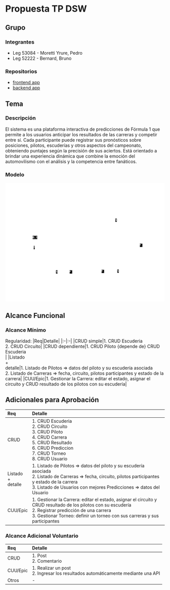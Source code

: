 # Propuesta TP DSW

## Grupo
### Integrantes
* Leg 53084 - Moretti Yrure, Pedro
* Leg 52222 - Bernard, Bruno

### Repositorios
* [frontend app](https://github.com/bernardbruno/front-tp-dsw)
* [backend app](https://github.com/bernardbruno/back-tp-dsw)

## Tema
### Descripción
El sistema es una plataforma interactiva de predicciones de Fórmula 1 que permite a los usuarios anticipar los resultados de las carreras y competir entre sí. Cada participante puede registrar sus pronósticos sobre posiciones, pilotos, escuderías y otros aspectos del campeonato, obteniendo puntajes según la precisión de sus aciertos. Está orientado a brindar una experiencia dinámica que combine la emoción del automovilismo con el análisis y la competencia entre fanáticos.


### Modelo
![DCD](./Modelo-Regularidad.png)



## Alcance Funcional 

### Alcance Mínimo

Regularidad:
|Req|Detalle|
|:-|:-|
|CRUD simple|1. CRUD Escuderia <br>2. CRUD Circuito|
|CRUD dependiente|1. CRUD Piloto {depende de} CRUD Escuderia <br>|
|Listado<br>+<br>detalle|1. Listado de Pilotos => datos del piloto y su escudería asociada<br>2. Listado de Carreras => fecha, circuito, pilotos participantes y estado de la carrera|
|CUU/Epic|1. Gestionar la Carrera: editar el estado, asignar el circuito y CRUD resultado de los pilotos con su escudería|


## Adicionales para Aprobación

|Req|Detalle|
|:-|:-|
|CRUD |1. CRUD Escuderia <br>2. CRUD Circuito<br>3. CRUD Piloto<br>4. CRUD Carrera <br>5. CRUD Resultado <br>6. CRUD Prediccion <br>7. CRUD Torneo<br>8. CRUD Usuario|
|Listado<br>+<br>detalle|1. Listado de Pilotos => datos del piloto y su escudería asociada<br>2. Listado de Carreras => fecha, circuito, pilotos participantes y estado de la carrera<br>3. Listado de Usuarios con mejores Predicciones => datos del Usuario|
|CUU/Epic|1. Gestionar la Carrera: editar el estado, asignar el circuito y CRUD resultado de los pilotos con su escudería<br>2.  Registrar predicción de una carrera<br>3. Gestionar Torneo: definir un torneo con sus carreras y sus participantes|


### Alcance Adicional Voluntario


|Req|Detalle|
|:-|:-|
|CRUD|1. Post<br>2. Comentario<br>|
|CUU/Epic|1. Realizar un post<br>2. Ingresar los resultados automáticamente mediante una API|
|Otros| - |
